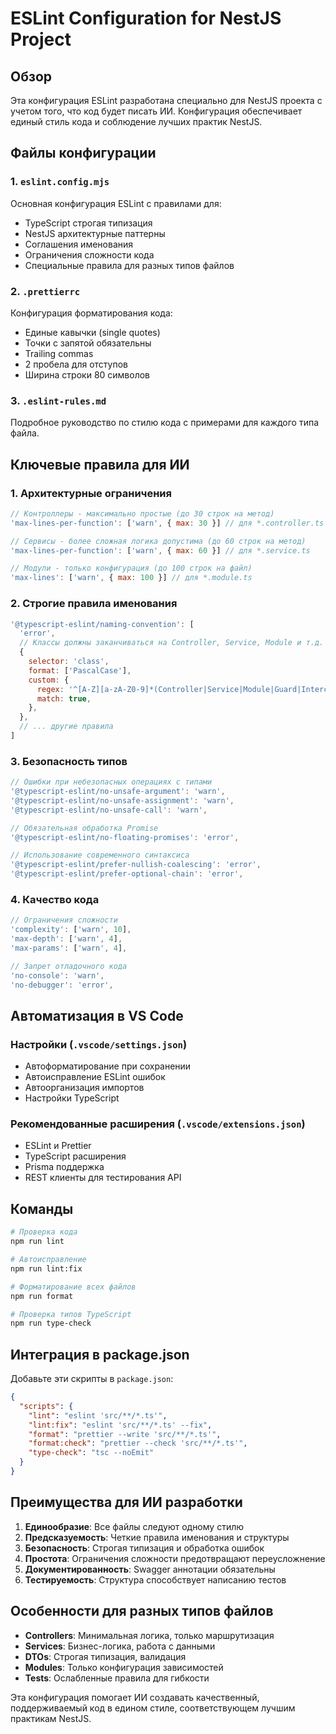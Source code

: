 # ESLint Configuration for NestJS Project

## Обзор

Эта конфигурация ESLint разработана специально для NestJS проекта с учетом того, что код будет писать ИИ. Конфигурация обеспечивает единый стиль кода и соблюдение лучших практик NestJS.

## Файлы конфигурации

### 1. `eslint.config.mjs`

Основная конфигурация ESLint с правилами для:

- TypeScript строгая типизация
- NestJS архитектурные паттерны
- Соглашения именования
- Ограничения сложности кода
- Специальные правила для разных типов файлов

### 2. `.prettierrc`

Конфигурация форматирования кода:

- Единые кавычки (single quotes)
- Точки с запятой обязательны
- Trailing commas
- 2 пробела для отступов
- Ширина строки 80 символов

### 3. `.eslint-rules.md`

Подробное руководство по стилю кода с примерами для каждого типа файла.

## Ключевые правила для ИИ

### 1. Архитектурные ограничения

```javascript
// Контроллеры - максимально простые (до 30 строк на метод)
'max-lines-per-function': ['warn', { max: 30 }] // для *.controller.ts

// Сервисы - более сложная логика допустима (до 60 строк на метод)
'max-lines-per-function': ['warn', { max: 60 }] // для *.service.ts

// Модули - только конфигурация (до 100 строк на файл)
'max-lines': ['warn', { max: 100 }] // для *.module.ts
```

### 2. Строгие правила именования

```javascript
'@typescript-eslint/naming-convention': [
  'error',
  // Классы должны заканчиваться на Controller, Service, Module и т.д.
  {
    selector: 'class',
    format: ['PascalCase'],
    custom: {
      regex: '^[A-Z][a-zA-Z0-9]*(Controller|Service|Module|Guard|Interceptor|Filter|Pipe|Strategy|Provider|Gateway|Processor|Job|Exception|Interface|Entity|Dto)$',
      match: true,
    },
  },
  // ... другие правила
]
```

### 3. Безопасность типов

```javascript
// Ошибки при небезопасных операциях с типами
'@typescript-eslint/no-unsafe-argument': 'warn',
'@typescript-eslint/no-unsafe-assignment': 'warn',
'@typescript-eslint/no-unsafe-call': 'warn',

// Обязательная обработка Promise
'@typescript-eslint/no-floating-promises': 'error',

// Использование современного синтаксиса
'@typescript-eslint/prefer-nullish-coalescing': 'error',
'@typescript-eslint/prefer-optional-chain': 'error',
```

### 4. Качество кода

```javascript
// Ограничения сложности
'complexity': ['warn', 10],
'max-depth': ['warn', 4],
'max-params': ['warn', 4],

// Запрет отладочного кода
'no-console': 'warn',
'no-debugger': 'error',
```

## Автоматизация в VS Code

### Настройки (`.vscode/settings.json`)

- Автоформатирование при сохранении
- Автоисправление ESLint ошибок
- Автоорганизация импортов
- Настройки TypeScript

### Рекомендованные расширения (`.vscode/extensions.json`)

- ESLint и Prettier
- TypeScript расширения
- Prisma поддержка
- REST клиенты для тестирования API

## Команды

```bash
# Проверка кода
npm run lint

# Автоисправление
npm run lint:fix

# Форматирование всех файлов
npm run format

# Проверка типов TypeScript
npm run type-check
```

## Интеграция в package.json

Добавьте эти скрипты в `package.json`:

```json
{
  "scripts": {
    "lint": "eslint 'src/**/*.ts'",
    "lint:fix": "eslint 'src/**/*.ts' --fix",
    "format": "prettier --write 'src/**/*.ts'",
    "format:check": "prettier --check 'src/**/*.ts'",
    "type-check": "tsc --noEmit"
  }
}
```

## Преимущества для ИИ разработки

1. **Единообразие**: Все файлы следуют одному стилю
2. **Предсказуемость**: Четкие правила именования и структуры
3. **Безопасность**: Строгая типизация и обработка ошибок
4. **Простота**: Ограничения сложности предотвращают переусложнение
5. **Документированность**: Swagger аннотации обязательны
6. **Тестируемость**: Структура способствует написанию тестов

## Особенности для разных типов файлов

- **Controllers**: Минимальная логика, только маршрутизация
- **Services**: Бизнес-логика, работа с данными
- **DTOs**: Строгая типизация, валидация
- **Modules**: Только конфигурация зависимостей
- **Tests**: Ослабленные правила для гибкости

Эта конфигурация помогает ИИ создавать качественный, поддерживаемый код в едином стиле, соответствующем лучшим практикам NestJS.
